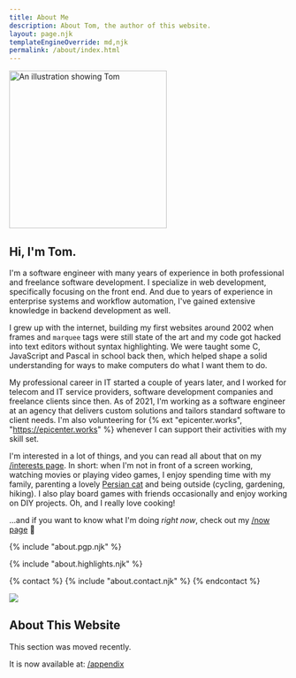 ```yaml
---
title: About Me
description: About Tom, the author of this website.
layout: page.njk
templateEngineOverride: md,njk
permalink: /about/index.html
---
```

<div class="flex flex-row justify-content-between align-items-center flex-wrap mb1">
  <div class="w25 w75m p1 mx-auto">
    <img class="img-fluid circle shadow u-photo" src="/img/ttntm.webp" alt="An illustration showing Tom" title="Yup, that could be me." width="285" height="285">
  </div>
  <div class="w75 w100m indent-2-md">
    <h2 class="h3">
      Hi, I'm Tom.
    </h2>
    <p class="p-note m0">
      I'm a software engineer with many years of experience in both professional and freelance software development. I specialize in web development, specifically focusing on the front end. And due to years of experience in enterprise systems and workflow automation, I've gained extensive knowledge in backend development as well.
    </p>
  </div>
</div>

I grew up with the internet, building my first websites around 2002 when frames and `marquee` tags were still state of the art and my code got hacked into text editors without syntax highlighting. We were taught some C, JavaScript and Pascal in school back then, which helped shape a solid understanding for ways to make computers do what I want them to do.

My professional career in IT started a couple of years later, and I worked for telecom and IT service providers, software development companies and freelance clients since then. As of 2021, I'm working as a software engineer at an agency that delivers custom solutions and tailors standard software to client needs. I'm also volunteering for {% ext "epicenter.works", "https://epicenter.works" %} whenever I can support their activities with my skill set.

I'm interested in a lot of things, and you can read all about that on my <a href="/interests/">/interests page</a>.
In short: when I'm not in front of a screen working, watching movies or playing video games, I enjoy spending time with my family, parenting a lovely [Persian cat](#cat) and being outside (cycling, gardening, hiking). I also play board games with friends occasionally and enjoy working on DIY projects. Oh, and I really love cooking!

...and if you want to know what I'm doing _right now_, check out my [/now page](/now/) 🚀

{% include "about.pgp.njk" %}

{% include "about.highlights.njk" %}

<div class="hr shadow mt2 mb2"></div>

{% contact %}
  {% include "about.contact.njk" %}
{% endcontact %}

<p id="cat" class="text-center mt2 mb0">
  <a href="https://pixelfed.social/alfithecat" rel="noreferrer" target="_blank" title="Meow!">
    <img class="m0 mx-auto" src="/img/walking_cat.gif">
  </a>
</p>
<div class="hr shadow mb2" style="margin-top: 0;"></div>

## About This Website

This section was moved recently.

It is now available at: [/appendix](/appendix/)
